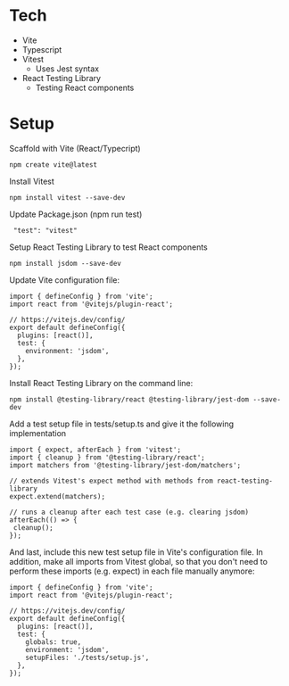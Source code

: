 # Tech

- Vite
- Typescript
- Vitest
  - Uses Jest syntax
- React Testing Library
  - Testing React components

# Setup

Scaffold with Vite (React/Typecript)

```
npm create vite@latest
```

Install Vitest

```
npm install vitest --save-dev
```

Update Package.json
(npm run test)

```
 "test": "vitest"
```

Setup React Testing Library to test React components

```
npm install jsdom --save-dev
```

Update Vite configuration file:

```
import { defineConfig } from 'vite';
import react from '@vitejs/plugin-react';

// https://vitejs.dev/config/
export default defineConfig({
  plugins: [react()],
  test: {
    environment: 'jsdom',
  },
});
```

Install React Testing Library on the command line:

```
npm install @testing-library/react @testing-library/jest-dom --save-dev
```

Add a test setup file in tests/setup.ts and give it the following implementation

```
import { expect, afterEach } from 'vitest';
import { cleanup } from '@testing-library/react';
import matchers from '@testing-library/jest-dom/matchers';

// extends Vitest's expect method with methods from react-testing-library
expect.extend(matchers);

// runs a cleanup after each test case (e.g. clearing jsdom)
afterEach(() => {
 cleanup();
});
```
And last, include this new test setup file in Vite's configuration file. In addition, make all imports from Vitest global, so that you don't need to perform these imports (e.g. expect) in each file manually anymore:

```
import { defineConfig } from 'vite';
import react from '@vitejs/plugin-react';

// https://vitejs.dev/config/
export default defineConfig({
  plugins: [react()],
  test: {
    globals: true,
    environment: 'jsdom',
    setupFiles: './tests/setup.js',
  },
});
```
